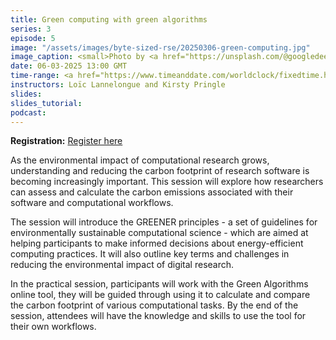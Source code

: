 ```yaml
---
title: Green computing with green algorithms
series: 3
episode: 5
image: "/assets/images/byte-sized-rse/20250306-green-computing.jpg"
image_caption: <small>Photo by <a href="https://unsplash.com/@googledeepmind">Google DeepMind</a> on <a href="https://unsplash.com/photos/a-mobile-made-of-green-plants-and-balls-ryxY5haw8xg">Unsplash</a></small>
date: 06-03-2025 13:00 GMT
time-range: <a href="https://www.timeanddate.com/worldclock/fixedtime.html?msg=Byte-sized+RSE%3A+S3+E5+-+Green+computing+with+green+algorithms&iso=20250306T01&p1=136&ah=1&am=30" target="_blank" rel="noopener noreferrer">13:00-14:30 GMT</a>
instructors: Loïc Lannelongue and Kirsty Pringle
slides: 
slides_tutorial: 
podcast: 
---
```


<strong>Registration:</strong> <a href="https://forms.gle/TsVGnxmLCjw7Ru4m6"
target="_blank" rel="noopener noreferrer">Register here</a>

As the environmental impact of computational research grows, understanding and reducing the carbon footprint of research software is becoming increasingly important. This session will explore how researchers can assess and calculate the carbon emissions associated with their software and computational workflows. 

The session will introduce the GREENER principles - a set of guidelines for environmentally sustainable computational science - which are aimed at helping participants to make informed decisions about energy-efficient computing practices.  It will also outline key terms and challenges in reducing the environmental impact of digital research.

In the practical session, participants will work with the Green Algorithms online tool, they will be guided through using it to calculate and compare the carbon footprint of various computational tasks. By the end of the session, attendees will have the knowledge and skills to use the tool for their own workflows. 
